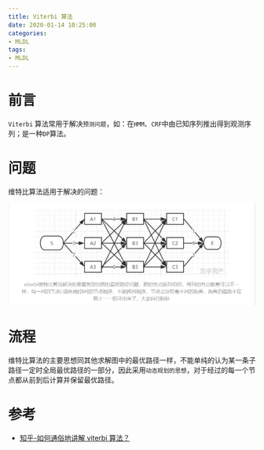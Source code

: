 ```yaml
---
title: Viterbi 算法
date: 2020-01-14 10:25:00
categories:
- MLDL
tags:
- MLDL
---
```


# 前言

`Viterbi` 算法常用于解决`预测问题`，如：在`HMM`、`CRF`中由已知序列推出得到观测序列；是一种`DP`算法。

# 问题

维特比算法适用于解决的问题：

![viterbi](./viterbi/viterbi_pro.png)

# 流程

维特比算法的主要思想同其他求解图中的最优路径一样，不能单纯的认为某一条子路径一定时全局最优路径的一部分，因此采用`动态规划的思想`，对于经过的每一个节点都从前到后计算并保留最优路径。

# 参考

- [知乎-如何通俗地讲解 viterbi 算法？](https://www.zhihu.com/question/20136144)